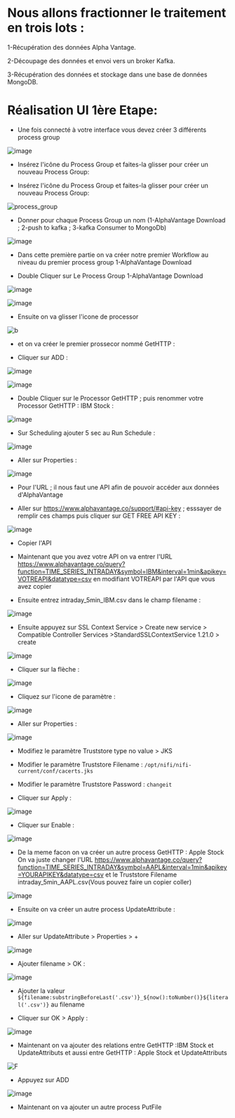 # Nous allons fractionner le traitement en trois lots :

  1-Récupération des données Alpha Vantage.
  
  2-Découpage des données et envoi vers un broker Kafka.
  
  3-Récupération des données et stockage dans une base de données MongoDB.
  
# Réalisation UI 1ère Etape:	

- Une fois connecté à votre interface vous devez créer 3 différents process group

![image](https://github.com/zineb-kplr/NiFi-Update/assets/123749462/e3859632-e8c9-4fec-85ed-c2242d6a312f)

- Insérez l'icône du Process Group et faites-la glisser pour créer un nouveau Process Group:

- Insérez l'icône du Process Group et faites-la glisser pour créer un nouveau Process Group:

![process_group](https://user-images.githubusercontent.com/78825764/193155523-9dc14871-1799-4aaf-8bef-cc0463eaefb7.PNG)

- Donner pour chaque Process Group un nom (1-AlphaVantage Download ; 2-push to kafka ; 3-kafka Consumer to MongoDb)

![image](https://github.com/zineb-kplr/NiFi-Update/assets/123749462/7df288df-d4e2-4ab5-91fe-39fd49e91b5a)

- Dans cette première partie on va créer notre premier Workflow au niveau du premier process group 1-AlphaVantage Download

- Double Cliquer sur Le Process Group 1-AlphaVantage Download 

![image](https://github.com/zineb-kplr/NiFi-Update/assets/123749462/36bb7ebe-724f-4fc2-b36a-ac2d419d2277)

![image](https://github.com/zineb-kplr/NiFi-Update/assets/123749462/e1076952-b193-4396-b0bc-bf7f369c7594)

- Ensuite on va glisser l'icone de processor 

![b](https://user-images.githubusercontent.com/78825764/193159262-452364ad-5ba5-4667-a881-cf14bee04724.png)

- et on va créer le premier prossecor nommé GetHTTP :

- Cliquer sur ADD :

![image](https://github.com/zineb-kplr/NiFi-Update/assets/123749462/af973344-d4f3-42fc-be16-7ebf74f382e5)

![image](https://github.com/zineb-kplr/NiFi-Update/assets/123749462/72fe0cfc-640d-451c-818b-399869b4ebe3)

- Double Cliquer sur le Processor GetHTTP ; puis renommer votre Processor GetHTTP : IBM Stock :

![image](https://github.com/zineb-kplr/NiFi-Update/assets/123749462/2807fa0a-c770-4d70-9d4c-8e39a5ecac70)

- Sur Scheduling ajouter 5 sec au Run Schedule :

![image](https://github.com/zineb-kplr/NiFi-Update/assets/123749462/cef99f0e-0ec3-4d3f-aca6-ce30b5728eb7)

- Aller sur Properties :

![image](https://github.com/zineb-kplr/NiFi-Update/assets/123749462/9a285395-023b-4762-9d5b-39a0ea92fb7a)

- Pour l'URL ; il nous faut une API afin de pouvoir accéder aux données d'AlphaVantage 

- Aller sur https://www.alphavantage.co/support/#api-key ; esssayer de remplir ces champs puis cliquer sur GET FREE API KEY :

![image](https://github.com/zineb-kplr/NiFi-Update/assets/123749462/526d3d73-aa74-4691-a0ff-3973633fbdaa)

-  Copier l'API 
  
- Maintenant que you avez votre API on va entrer l'URL https://www.alphavantage.co/query?function=TIME_SERIES_INTRADAY&symbol=IBM&interval=1min&apikey=VOTREAPI&datatype=csv en modifiant VOTREAPI par l'API que vous avez copier 
  
- Ensuite entrez intraday_5min_IBM.csv dans le champ filename :
  
![image](https://github.com/zineb-kplr/NiFi-Update/assets/123749462/a818fadc-6f0c-48b1-94e3-25d8beefdd17)

- Ensuite appuyez sur SSL Context Service > Create new service > Compatible Controller Services >StandardSSLContextService 1.21.0 > create
  
![image](https://github.com/zineb-kplr/NiFi-Update/assets/123749462/089303ca-4256-4dcd-9b90-c3afb5ca35c1)
   
- Cliquer sur la flèche :

![image](https://github.com/zineb-kplr/NiFi-Update/assets/123749462/8cff6d1d-d3ac-429f-9344-a131cb1ac279)
   
- Cliquez sur l'icone de paramètre :
   
![image](https://github.com/zineb-kplr/NiFi-Update/assets/123749462/f93f7054-e4a7-48a8-8110-f68591364198)
    
- Aller sur Properties :
    
![image](https://github.com/zineb-kplr/NiFi-Update/assets/123749462/27f2ff4c-4d17-4793-a77b-005f71a09199)
    
- Modifiez le paramètre Truststore type no value > JKS

- Modifier le paramètre Truststore Filename : ```/opt/nifi/nifi-current/conf/cacerts.jks```

- Modifier le paramètre Truststore Password : ```changeit```

- Cliquer sur Apply : 

![image](https://github.com/zineb-kplr/NiFi-Update/assets/123749462/87ceea1e-2631-4b33-beec-7f542449ccd8)

- Cliquer sur Enable :

![image](https://github.com/zineb-kplr/NiFi-Update/assets/123749462/f4322168-5645-4337-8d53-4101784d0891)

- De la meme facon on va créer un autre process GetHTTP : Apple Stock On va juste changer l'URL https://www.alphavantage.co/query?function=TIME_SERIES_INTRADAY&symbol=AAPL&interval=1min&apikey=YOURAPIKEY&datatype=csv et  le Truststore Filename intraday_5min_AAPL.csv(Vous pouvez faire un copier coller)
  
![image](https://github.com/zineb-kplr/NiFi-Update/assets/123749462/df682200-02c6-4fdd-976c-4390be95b36c)
   
- Ensuite on va créer un autre process UpdateAttribute :
   
![image](https://github.com/zineb-kplr/NiFi-Update/assets/123749462/05d1e9d8-fa88-4909-9396-fd493a0d115a)
  
- Aller sur UpdateAttribute > Properties > +
   
![image](https://github.com/zineb-kplr/NiFi-Update/assets/123749462/1f8c3249-69b8-4bb4-a45a-1a3aa6719b80)

- Ajouter filename > OK :
 
![image](https://github.com/zineb-kplr/NiFi-Update/assets/123749462/5a7be08a-f165-47a0-916d-4027fd577fc6)

- Ajouter la valeur ```${filename:substringBeforeLast('.csv')}_${now():toNumber()}${literal('.csv')}``` au filename 

- Cliquer sur OK  > Apply :

![image](https://github.com/zineb-kplr/NiFi-Update/assets/123749462/d7535bb6-a4cf-4c29-8b87-40965c6a213f)

- Maintenant on va ajouter des relations entre GetHTTP :IBM Stock et UpdateAttributs et aussi entre GetHTTP : Apple Stock et UpdateAttributs

![F](https://user-images.githubusercontent.com/78825764/193239963-202238ce-dfbb-4cd1-a998-a87ee118251c.png)

- Appuyez sur ADD

![image](https://github.com/zineb-kplr/NiFi-Update/assets/123749462/812ccc1e-bd4b-4772-9c11-2ebf473b9976)

- Maintenant on va ajouter un autre process PutFile
